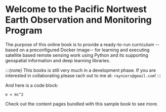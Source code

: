 # Welcome to the Pacific Nortwest Earth Observation and Monitoring Program

The purpose of this online book is to provide a ready-to-run curriculum --based on a preconfigured Docker image-- for learning and executing satellite based remote sensing work using Python and its supporting geospatial information and deep learning libraries.

:::{note}
This books is still very much in a development phase. If you are interested in collaborating please rach out to me at: `raynierx@gmail.com`!
:::

And here is a code block:

```
e = mc^2
```

Check out the content pages bundled with this sample book to see more.
